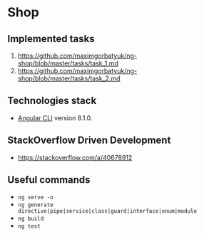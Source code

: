 # Shop

## Implemented tasks
1. https://github.com/maximgorbatyuk/ng-shop/blob/master/tasks/task_1.md
2. https://github.com/maximgorbatyuk/ng-shop/blob/master/tasks/task_2.md


## Technologies stack
* [Angular CLI](https://github.com/angular/angular-cli) version 8.1.0.


## StackOverflow Driven Development
* https://stackoverflow.com/a/40678912

## Useful commands
* `ng serve -o`
* `ng generate directive|pipe|service|class|guard|interface|enum|module`
* `ng build`
* `ng test`
